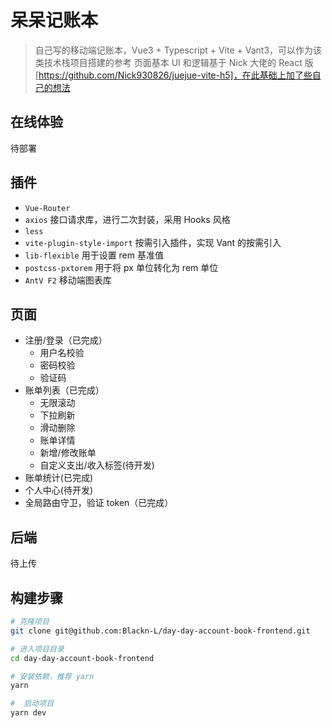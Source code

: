 # 呆呆记账本
> 自己写的移动端记账本，Vue3 + Typescript + Vite + Vant3，可以作为该类技术栈项目搭建的参考
> 页面基本 UI 和逻辑基于 Nick 大佬的 React 版[https://github.com/Nick930826/juejue-vite-h5]，在此基础上加了些自己的想法

## 在线体验
待部署
## 插件
* `Vue-Router`
* `axios` 接口请求库，进行二次封装，采用 Hooks 风格
* `less`
* `vite-plugin-style-import` 按需引入插件，实现 Vant 的按需引入
* `lib-flexible`  用于设置 rem 基准值
* `postcss-pxtorem` 用于将 px 单位转化为 rem 单位
* `AntV F2` 移动端图表库

## 页面
* 注册/登录（已完成）
  * 用户名校验
  * 密码校验
  * 验证码
* 账单列表（已完成）
  * 无限滚动
  * 下拉刷新
  * 滑动删除
  * 账单详情
  * 新增/修改账单
  * 自定义支出/收入标签(待开发)
* 账单统计(已完成)
* 个人中心(待开发)
* 全局路由守卫，验证 token（已完成）
## 后端
待上传
## 构建步骤
``` bash
# 克隆项目
git clone git@github.com:Blackn-L/day-day-account-book-frontend.git

# 进入项目目录
cd day-day-account-book-frontend

# 安装依赖，推荐 yarn
yarn

#  启动项目
yarn dev
